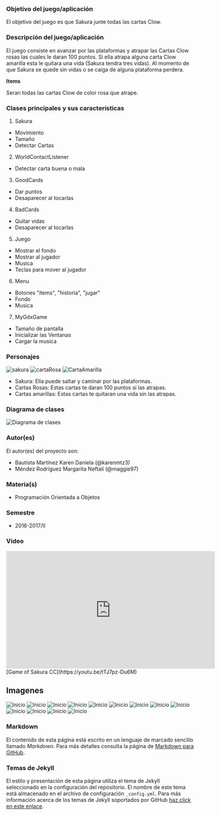 ### Objetivo del juego/aplicación
El objetivo del juego es que Sakura junte todas las cartas Clow. 

### Descripción del juego/aplicación
El juego consiste en avanzar por las plataformas y atrapar las Cartas Clow rosas las cuales le daran 100 puntos. Si ella atrapa alguna carta Clow amarilla esta le quitara una vida (Sakura tendra tres vidas). Al momento de que Sakura se quede sin vidas o se caiga de alguna plataforma perdera.


**Items**

Seran todas las cartas Clow de color rosa que atrape.


### Clases principales y sus características
1. Sakura
* Movimiento
* Tamaño 
* Detectar Cartas

2. WorldContactListener
* Detectar carta  buena o mala

3. GoodCards
* Dar puntos
* Desaparecer al tocarlas

4. BadCards
* Quitar vidas
* Desaparecer al tocarlas

5. Juego
* Mostrar el fondo
* Mostrar al jugador
* Musica
* Teclas para mover al jugador

6. Menu
* Botones "items", "historia", "jugar"
* Fondo
* Musica

7. MyGdxGame
* Tamaño de pantalla
* Inicializar las Ventanas
* Cargar la musica

### Personajes
![sakura](https://raw.githubusercontent.com/acominf/GameOfSakura/master/imagenes/standing.png)
![cartaRosa](https://raw.githubusercontent.com/acominf/GameOfSakura/master/imagenes/Salto.jpg)
![CartaAmarilla](https://raw.githubusercontent.com/acominf/GameOfSakura/master/imagenes/the_windy.jpg)

 * Sakura: Ella puede saltar y caminar por las plataformas.
 * Cartas Rosas: Estas cartas te daran 100 puntos si las atrapas.
 * Cartas amarillas: Estas cartas te quitaran una vida sin las atrapas.

### Diagrama de clases

![Diagrama de clases](https://raw.githubusercontent.com/acominf/GameOfSakura/master/imagenes/Diagrama.jpg)

### Autor(es)
El autor(es) del proyecto son:
- Bautista Martínez Karen Daniela (@karenmtz3)
- Méndez Rodríguez Margarita Neftalí (@maggie97)

### Materia(s)
- Programación Orientada a Objetos

### Semestre
- 2016-2017/II

### Video
<iframe width="560" height="315" src="https://www.youtube.com/embed/6BRQklgd_hY" frameborder="0" allowfullscreen></iframe>
[Game of Sakura CC](https://youtu.be/tTJ7pz-Du6M)

## Imagenes

![Inicio](/imagenes/juegoss1.jpg)
![Inicio](/imagenes/juegoss2.jpg)
![Inicio](/imagenes/juegoss3.jpg)
![Inicio](/imagenes/Ayuda.jpg)
![Inicio](/imagenes/juegoss4.jpg)
![Inicio](/imagenes/juegoss5.jpg)
![Inicio](/imagenes/juegoss6.jpg)
![Inicio](/imagenes/juego-vida.jpg)
![Inicio](/imagenes/juego-vida2.jpg)
![Inicio](/imagenes/juegoss7.jpg)
![Inicio](/imagenes/juego_meta1.jpg)
![Inicio](/imagenes/juegometa.jpg)
![Inicio](/imagenes/juegoganador.jpg)

### Markdown
El contenido de esta página está escrito en un lenguaje de marcado sencillo llamado *Markdown*. Para más detalles consulta la página de [Markdown para GitHub](https://guides.github.com/features/mastering-markdown/).

### Temas de Jekyll
El estilo y presentación de esta página utiliza el tema de Jekyll seleccionado en la configuración del repositorio. El nombre de este tema está almacenado en el archivo de configuración `_config.yml`. Para más información acerca de los temas de Jekyll soportados por GitHub [haz click en este enlace](https://pages.github.com/themes/).
